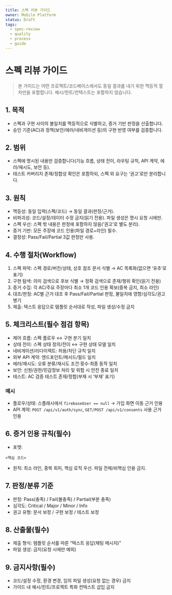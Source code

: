 ```yaml
---
title: 스펙 리뷰 가이드
owner: Mobile Platform
status: Draft
tags:
  - spec-review
  - quality
  - process
  - guide
---
```


# 스펙 리뷰 가이드

> 본 가이드는 어떤 프로젝트/코드베이스에서도 동일 결과를 내기 위한 멱등적 절차만을 포함합니다. 예시/힌트/컨텍스트는 포함하지 않습니다.

## 1. 목적
- 스펙과 구현 사이의 불일치를 멱등적으로 식별하고, 증거 기반 판정을 산출합니다.
- 승인 기준(AC)과 정책(보안/에러/네비게이션 등)의 구현 반영 여부를 검증합니다.

## 2. 범위
- 스펙에 명시된 내용만 검증합니다(기능 흐름, 상태 전이, 라우팅 규칙, API 계약, 에러/재시도, 보안 등).
- 테스트 커버리지 존재/정합성 확인은 포함하되, 스펙 외 요구는 ‘권고’로만 분리합니다.

## 3. 원칙
- 멱등성: 동일 입력(스펙/코드) → 동일 결과(판정/근거).
- 비파괴성: 코드/설정/데이터 수정 금지(읽기 전용). 파일 생성은 명시 요청 시에만.
- 스펙 우선: 스펙 밖 내용은 판정에 포함하지 않음(‘권고’로 별도 분리).
- 증거 기반: 모든 주장에 코드 인용(파일 경로+라인) 필수.
- 결정성: Pass/Fail/Partial 3값 판정만 사용.

## 4. 수행 절차(Workflow)
1) 스펙 파악: 스펙 경로/버전/상태, 상호 참조 문서 식별 → AC 목록화(없으면 ‘유추’로 표기)
2) 구현 탐색: 의미 검색으로 후보 식별 → 정확 검색으로 존재/행위 확인(읽기 전용)
3) 증거 수집: 각 AC/주요 주장마다 최소 1개 코드 인용 확보(중복 금지, 최소 라인)
4) 대조/판정: AC별 근거 대조 후 Pass/Fail/Partial 판정, 불일치에 영향/심각도/권고 병기
5) 제출: 텍스트 응답으로 템플릿 순서대로 작성, 파일 생성/수정 금지

## 5. 체크리스트(필수 점검 항목)
- 제어 흐름: 스펙 플로우 ↔ 구현 분기 일치
- 상태 전이: 스펙 상태 정의/전이 ↔ 구현 상태 모델 일치
- 네비게이션/리다이렉트: 허용/차단 규칙 일치
- 외부 API 계약: 엔드포인트/메서드/필드 일치
- 에러/재시도: 오류 분류/재시도 조건·횟수·최종 동작 일치
- 보안: 신원/권한/민감정보 처리 및 위험 시 안전 종료 일치
- 테스트: AC 검증 테스트 존재/정합(부재 시 ‘부재’ 표기)

### 예시
- 플로우/상태: 스플래시에서 `firebaseUser == null` → 가입 화면 이동 근거 인용
- API 계약: `POST /api/v1/auth/sync`, `GET/POST /api/v1/consents` 사용 근거 인용

## 6. 증거 인용 규칙(필수)
- 포맷:
```<startLine>:<endLine>:<filepath>
<핵심 코드>
```
- 원칙: 최소 라인, 중복 회피, 핵심 로직 우선. 파일 전체/비핵심 인용 금지.

## 7. 판정/분류 기준
- 판정: Pass(충족) / Fail(불충족) / Partial(부분 충족)
- 심각도: Critical / Major / Minor / Info
- 권고 유형: 문서 보정 / 구현 보정 / 테스트 보정

## 8. 산출물(필수)
- 제출 형식: 템플릿 순서를 따른 “텍스트 응답(채팅 메시지)”
- 파일 생성: 금지(요청 시에만 예외)

## 9. 금지사항(필수)
- 코드/설정 수정, 환경 변경, 임의 파일 생성(요청 없는 경우) 금지
- 가이드 내 예시/힌트/프로젝트 특화 컨텍스트 삽입 금지